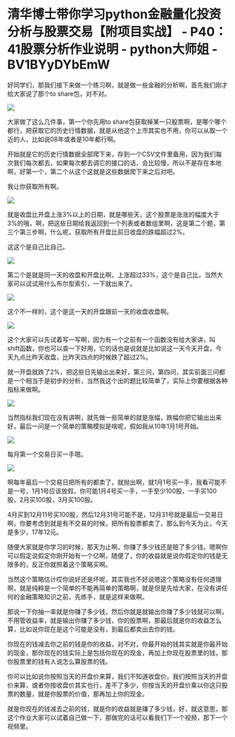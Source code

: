# 清华博士带你学习python金融量化投资分析与股票交易【附项目实战】 - P40：41股票分析作业说明 - python大师姐 - BV1BYyDYbEmW

好同学们，那我们接下来做一个练习啊，就是做一些金融的分析啊，首先我们刚才给大家说了那个to share包，对不对。



![](img/21b58d8cd9668c54ca5fe72956785de4_1.png)

大家做了这么几件事，第一个你先用to share包获取掉某一只股票啊，是哪个哪个都行，把获取它的历史行情数据，就是从他这个上市其实也不用，你可以从取一个近的人，比如说08年或者是10年都行啊。

开始就是它的历史行情数据全部爬下来，存到一个CSV文件里备用，因为我们每次我们每次都去，如果每次都去调它的接口的话，会比较慢，所以不是存在本地啊，好第一个，第二个从这个这就是这些数据爬下来之后对吧。

我让你获取所有啊。

![](img/21b58d8cd9668c54ca5fe72956785de4_3.png)

就是收盘比开盘上涨3%以上的日期，就是哪些天，这个股票是涨涨的幅度大于3%的哦，啊，把这些日期给我返回到一个列表或者数组里啊，这是第二个题，第三个第三步啊，什么呢，获取所有开盘比前日收盘的跌幅超过2%。

这这个是自己比自己。

![](img/21b58d8cd9668c54ca5fe72956785de4_5.png)

第二个是就是同一天的收盘和开盘比啊，上涨超过33%，这个是自己比，当然大家可以试试用什么布尔型索引，一下就出来了。



![](img/21b58d8cd9668c54ca5fe72956785de4_7.png)

这个不一样的，这个是这一天的开盘跟前一天的收盘收盘啊。

![](img/21b58d8cd9668c54ca5fe72956785de4_9.png)

这个大家可以先试着写一写啊，因为有一个之前有一个函数没有给大家讲，叫shift函数，你也可以查一下好用，它的话也是说就是比如说这一天今天开盘，今天九点比昨天收盘，比昨天四点的时候跌了超过2%。

就一开盘就跌了2%，把这些日先输出出来好，第三问，第四问，其实前面三问都是一个相当于是初步的分析，当然我这个出的题比较简单了，实际上你要根据各种指标来做啊。



![](img/21b58d8cd9668c54ca5fe72956785de4_11.png)

当然指标我们现在没有讲啊，就先做一些简单的就是涨幅，跌幅你把它输出出来好，最后一问是一个简单的策略模拟是啥呢，假如我从10年1月1号开始。



![](img/21b58d8cd9668c54ca5fe72956785de4_13.png)

每月第一个交易日买一手嗯。

![](img/21b58d8cd9668c54ca5fe72956785de4_15.png)

啊每年最后一个交易日把所有的都卖了，就抛出啊，就1月1号买一手，我看可能不是一号，1月1号应该放假，你可能1月4号买一手，一手至少100股，一手买100股，2月买100股，3月买100股。

4月买到12月11号买100股，然后12月31号可能不是，12月31号就是最后一交易日啊，你要考虑到就是有不交易的时候，把所有股票都卖了，那么到今天为止，今天是多少，17年12元。

随便大家就是你学习的时候，那天为止啊，你赚了多少钱还是赔了多少钱，嗯啊你可以假定说假定你刚开始有一个亿啊，随便了，你的收益就是说你假定你的钱是无限多的，反正你就照着这个策略买啊。

当然这个策略估计哎你说好还是坏呢，其实我也不好说嗯这个策略没有任何道理啊，就是纯粹是一个简单的不能再简单的策略啊，就是但是先给大家，在没有讲任何的金融策略知识之前，先练手，就是这样来做啊。

那说一下你抽一率就是你赚了多少钱，然后你就是就输出你赚了多少钱就可以啊，不用管收益率，就是输出你赚了多少钱，你的股票啊，那最后就是你的收益怎么算，比如说你现在是这个可能是没有，到最后都卖出去你的钱。

你现在的钱减去你之前的钱是你的收益，对不对，你最开始的钱其实就是你最开始的现金，那你现在的钱实际上是包括你现在的现金，再加上你现在股票里的钱，那你股票里的钱有人说怎么算股票的钱。

你可以比如说你按照当天的开盘价来算，我们不知道收盘价，我们按照当天的开盘价来算，或者你按收盘价其实也行，差不了多少，你按当天的开盘价乘以你这只股票的数量，就是你股票的价值，那再加上你的现金。

就是你现在的钱减去之前的钱，就是你的收益就是赚了多少钱，好，就这意思，那这个作业大家可以试着自己做一下，那做完的话可以看我们下一个视频，那下一个视频里。

